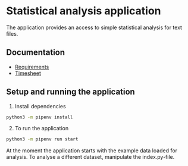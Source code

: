 # Statistical analysis application

The application provides an access to simple statistical analysis for text files.

## Documentation

* [Requirements](https://github.com/toppyy/ot-harjoitustyo/blob/master/documentation/Requirements.md)
* [Timesheet](https://github.com/toppyy/ot-harjoitustyo/blob/master/documentation/Timesheet.md)

## Setup and running the application

1. Install dependencies

```bash
python3 -m pipenv install
```

2. To run the application
```bash
python3 -m pipenv run start
```
At the moment the application starts with the example data loaded for analysis. To analyse a different dataset, manipulate the index.py-file.